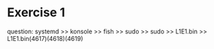 # Exercise 1
question:
systemd >> konsole >> fish >> sudo >> sudo >> L1E1.bin >> L1E1.bin(4617)(4618)(4619)
